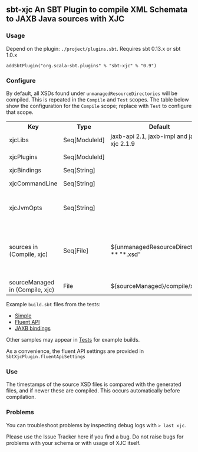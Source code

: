 ## sbt-xjc An SBT Plugin to compile XML Schemata to JAXB Java sources with XJC

### Usage

Depend on the plugin: `./project/plugins.sbt`. Requires sbt 0.13.x or sbt 1.0.x

```
addSbtPlugin("org.scala-sbt.plugins" % "sbt-xjc" % "0.9")
```

### Configure

By default, all XSDs found under `unmanagedResourceDirectories` will be compiled. This is repeated in the
`Compile` and `Test` scopes. The table below show the configuration for the `Compile` scope;
replace with `Test` to configure that scope.

<table>
  <tr>
    <th>Key</th><th>Type</th><th>Default</th><th>Description</th><th>Example</th>
  </tr>
  <tr>
    <td>xjcLibs</td><td>Seq[ModuleId]</td><td>jaxb-api 2.1, jaxb-impl and jaxb-xjc 2.1.9</td>
    <td>The artifacts to download to run XJC</td>
    <td></td>
  </tr>
  <tr>
    <td>xjcPlugins</td><td>Seq[ModuleId]</td><td></td><td>The artifacts to download containing XJC plugins</td>
    <td></td>
  </tr>
  <tr>
    <td>xjcBindings</td><td>Seq[String]</td><td></td><td>Files used to customize JAXB bindings</td>
    <td></td>
  </tr>
  <tr>
    <td>xjcCommandLine</td><td>Seq[String]</td><td></td><td>Additional command line, e.g. -verbose -Xfluent-api</td>
    <td></td>
  </tr>
  <tr>
    <td>xjcJvmOpts</td><td>Seq[String]</td><td></td><td>Additional JVM command line, e.g. -Djavax.xml.accessExternalSchema=file to allow compilation of schemas consisting of multiple files</td>
    <td></td>
  </tr>
  <tr>
    <td>sources in (Compile, xjc)</td><td>Seq[File]</td><td>${unmanagedResourceDirectories} ** "*.xsd"</td><td>Input XSD Files</td>
    <td>sources in (Compile, xjc) &lt;&lt;= sourceDirectory map (_ / "main" / "schema" ** "*.xsd" get)

  </tr>
  <tr>
    <td>sourceManaged in (Compile, xjc)</td><td>File</td><td>${sourceManaged}/compile/xjc</td>
    <td>Target for generated files. Should not be shared with other generated files</td>
    <td></td>
  </tr>
</table>

Example `build.sbt` files from the tests:

* [Simple](./blob/master/src/sbt-test/sbt-xjc/simple/build.sbt)
* [Fluent API](./blob/master/src/sbt-test/sbt-xjc/fluent/build.sbt)
* [JAXB bindings](./blob/master/src/sbt-test/sbt-xjc/xero/build.sbt)

Other samples may appear in [Tests](./tree/master/src/sbt-test/sbt-xjc) for example builds.

As a convenience, the fluent API settings are provided in `SbtXjcPlugin.fluentApiSettings`

### Use

The timestamps of the source XSD files is compared with the generated files, and if newer these are compiled. This
occurs automatically before compilation.

### Problems

You can troubleshoot problems by inspecting debug logs with `> last xjc`.

Please use the Issue Tracker here if you find a bug. Do not raise bugs for problems with your schema or with usage of XJC itself.
